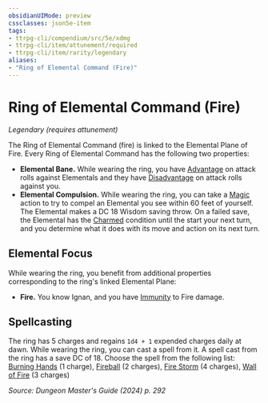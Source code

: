 ```yaml
---
obsidianUIMode: preview
cssclasses: json5e-item
tags:
- ttrpg-cli/compendium/src/5e/xdmg
- ttrpg-cli/item/attunement/required
- ttrpg-cli/item/rarity/legendary
aliases: 
- "Ring of Elemental Command (Fire)"
---
```

# Ring of Elemental Command (Fire)
*Legendary (requires attunement)*  



The Ring of Elemental Command (fire) is linked to the Elemental Plane of Fire. Every Ring of Elemental Command has the following two properties:

- **Elemental Bane.** While wearing the ring, you have [Advantage](2-Mechanics/CLI/rules/variant-rules/advantage-xphb.md) on attack rolls against Elementals and they have [Disadvantage](2-Mechanics/CLI/rules/variant-rules/disadvantage-xphb.md) on attack rolls against you.  
- **Elemental Compulsion.** While wearing the ring, you can take a [Magic](2-Mechanics/CLI/rules/actions.md#Magic) action to try to compel an Elemental you see within 60 feet of yourself. The Elemental makes a DC 18 Wisdom saving throw. On a failed save, the Elemental has the [Charmed](2-Mechanics/CLI/rules/conditions.md#Charmed) condition until the start your next turn, and you determine what it does with its move and action on its next turn.  

## Elemental Focus

While wearing the ring, you benefit from additional properties corresponding to the ring's linked Elemental Plane:

- **Fire.** You know Ignan, and you have [Immunity](2-Mechanics/CLI/rules/variant-rules/immunity-xphb.md) to Fire damage.  

## Spellcasting

The ring has 5 charges and regains `1d4 + 1` expended charges daily at dawn. While wearing the ring, you can cast a spell from it. A spell cast from the ring has a save DC of 18. Choose the spell from the following list: [Burning Hands](2-Mechanics/CLI/spells/burning-hands-xphb.md) (1 charge), [Fireball](2-Mechanics/CLI/spells/fireball-xphb.md) (2 charges), [Fire Storm](2-Mechanics/CLI/spells/fire-storm-xphb.md) (4 charges), [Wall of Fire](2-Mechanics/CLI/spells/wall-of-fire-xphb.md) (3 charges)

*Source: Dungeon Master's Guide (2024) p. 292*